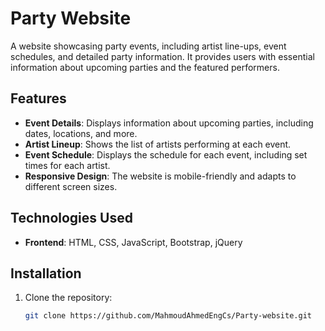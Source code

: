 # Party Website

A website showcasing party events, including artist line-ups, event schedules, and detailed party information. It provides users with essential information about upcoming parties and the featured performers.

## Features
- **Event Details**: Displays information about upcoming parties, including dates, locations, and more.
- **Artist Lineup**: Shows the list of artists performing at each event.
- **Event Schedule**: Displays the schedule for each event, including set times for each artist.
- **Responsive Design**: The website is mobile-friendly and adapts to different screen sizes.

## Technologies Used
- **Frontend**: HTML, CSS, JavaScript, Bootstrap, jQuery

## Installation

1. Clone the repository:
   ```bash
   git clone https://github.com/MahmoudAhmedEngCs/Party-website.git

